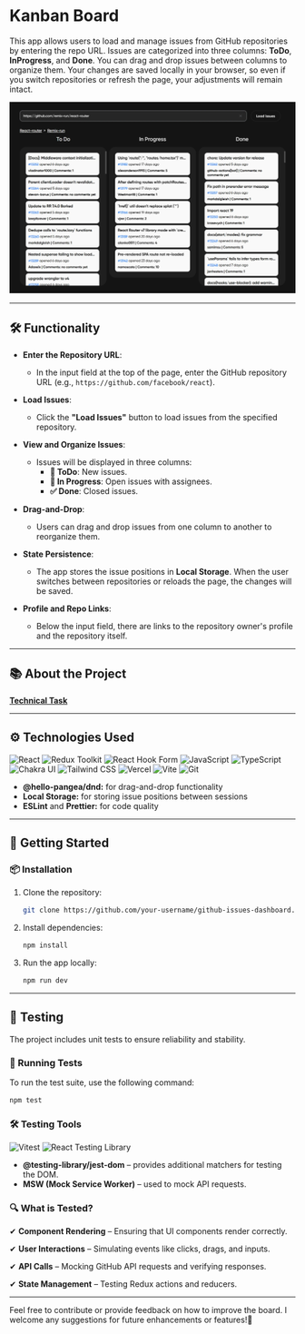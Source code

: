 # Kanban Board

This app allows users to load and manage issues from GitHub repositories by
entering the repo URL. Issues are categorized into three columns: **ToDo**,
**InProgress**, and **Done**. You can drag and drop issues between columns to
organize them. Your changes are saved locally in your browser, so even if you
switch repositories or refresh the page, your adjustments will remain intact.

![Kanban Board](./public/1.webp)

---

## 🛠️ Functionality

- **Enter the Repository URL**:

  - In the input field at the top of the page, enter the GitHub repository URL
    (e.g., `https://github.com/facebook/react`).

- **Load Issues**:

  - Click the **"Load Issues"** button to load issues from the specified
    repository.

- **View and Organize Issues**:

  - Issues will be displayed in three columns:
    - **📝 ToDo**: New issues.
    - **🔨 In Progress**: Open issues with assignees.
    - **✅ Done**: Closed issues.

- **Drag-and-Drop**:

  - Users can drag and drop issues from one column to another to reorganize
    them.

- **State Persistence**:

  - The app stores the issue positions in **Local Storage**. When the user
    switches between repositories or reloads the page, the changes will be
    saved.

- **Profile and Repo Links**:
  - Below the input field, there are links to the repository owner's profile and
    the repository itself.

---

## 📚 About the Project

[**Technical Task**](https://github.com/incodellc/github-kanban-test-task)

---

## ⚙️ Technologies Used

![React](https://img.shields.io/badge/react-%2320232a.svg?style=for-the-badge&logo=react&logoColor=%2361DAFB)
![Redux Toolkit](https://img.shields.io/badge/Redux%20Toolkit-%23764AEC.svg?style=for-the-badge&logo=redux&logoColor=white)
![React Hook Form](https://img.shields.io/badge/React%20Hook%20Form-%23EC5990.svg?style=for-the-badge&logo=reacthookform&logoColor=white)
![JavaScript](https://img.shields.io/badge/JavaScript-323330?style=for-the-badge&logo=javascript&logoColor=F7DF1E)
![TypeScript](https://img.shields.io/badge/typescript-%23007ACC.svg?style=for-the-badge&logo=typescript&logoColor=white)
![Chakra UI](https://img.shields.io/badge/chakra%20ui-%23614E84.svg?style=for-the-badge&logo=chakra-ui&logoColor=white)
![Tailwind CSS](https://img.shields.io/badge/tailwindcss-%2338B2AC.svg?style=for-the-badge&logo=tailwind-css&logoColor=white)
![Vercel](https://img.shields.io/badge/vercel-%23000000.svg?style=for-the-badge&logo=vercel&logoColor=white)
![Vite](https://img.shields.io/badge/vite-%23646CFF.svg?style=for-the-badge&logo=vite&logoColor=white)
![Git](https://img.shields.io/badge/git-%23F05033.svg?style=for-the-badge&logo=git&logoColor=white)

- **@hello-pangea/dnd:** for drag-and-drop functionality
- **Local Storage:** for storing issue positions between sessions
- **ESLint** and **Prettier:** for code quality

---

## 🏁 Getting Started

### 📦 Installation

1. Clone the repository:

   ```bash
   git clone https://github.com/your-username/github-issues-dashboard.git

   ```

2. Install dependencies:

   ```bash
   npm install
   ```

3. Run the app locally:

   ```bash
   npm run dev
   ```

---

## 🧪 Testing

The project includes unit tests to ensure reliability and stability.

### 🚀 Running Tests

To run the test suite, use the following command:

```bash
npm test
```

### 🛠️ Testing Tools

![Vitest](https://img.shields.io/badge/Vitest-%23F24E1E.svg?style=for-the-badge&logo=vitest&logoColor=white)
![React Testing Library](https://img.shields.io/badge/React%20Testing%20Library-%23F7DF1E.svg?style=for-the-badge&logo=react&logoColor=black)

- **@testing-library/jest-dom** – provides additional matchers for testing the
  DOM.
- **MSW (Mock Service Worker)** – used to mock API requests.

### 🔍 What is Tested?

✔ **Component Rendering** – Ensuring that UI components render correctly.

✔ **User Interactions** – Simulating events like clicks, drags, and inputs.

✔ **API Calls** – Mocking GitHub API requests and verifying responses.

✔ **State Management** – Testing Redux actions and reducers.

---

Feel free to contribute or provide feedback on how to improve the board. I
welcome any suggestions for future enhancements or features!🎉
